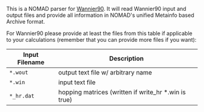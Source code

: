 This is a NOMAD parser for [Wannier90](http://www.wannier.org/). It will
read Wannier90 input and output files and provide all information in NOMAD's unified
Metainfo based Archive format.

For Wannier90 please provide at least the files from this table if applicable to your
calculations (remember that you can provide more files if you want):

| Input Filename | Description |
| --- | --- |
| `*.wout` | output text file w/ arbitrary name |
| `*.win` | input text file |
| `*_hr.dat` | hopping matrices (written if write_hr *.win is true) |
